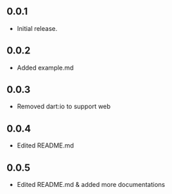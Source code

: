 ## 0.0.1

* Initial release.

## 0.0.2

* Added example.md

## 0.0.3

* Removed dart:io to support web

## 0.0.4

* Edited README.md

## 0.0.5

* Edited README.md & added more documentations